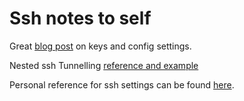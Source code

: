 # Ssh notes to self

Great [blog post][blog] on keys and config settings.

Nested ssh Tunnelling [reference and example][tunnel]

Personal reference for ssh settings can be found [here][personal].

[blog]: https://nerderati.com/2011/03/17/simplify-your-life-with-an-ssh-config-file/
[personal]: https://workflowy.com/#/f7ce0855fc28
[tunnel]: https://intellij-support.jetbrains.com/hc/en-us/community/posts/207500205-multi-hop-ssh-for-remote-development
